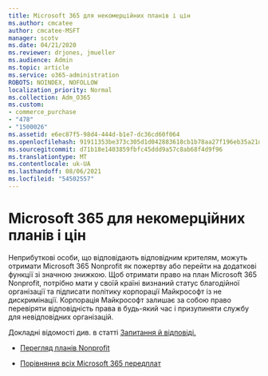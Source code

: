 ```yaml
---
title: Microsoft 365 для некомерційних планів і цін
ms.author: cmcatee
author: cmcatee-MSFT
manager: scotv
ms.date: 04/21/2020
ms.reviewer: drjones, jmueller
ms.audience: Admin
ms.topic: article
ms.service: o365-administration
ROBOTS: NOINDEX, NOFOLLOW
localization_priority: Normal
ms.collection: Adm_O365
ms.custom:
- commerce_purchase
- "478"
- "1500026"
ms.assetid: e6ec87f5-98d4-444d-b1e7-dc36cd60f064
ms.openlocfilehash: 91911353be373c305d1d042883618cb1b78aa27f196eb35a21d031113b61c4fb
ms.sourcegitcommit: d71b18e1403859fbfc45ddd9a57c8ab68f4d9f96
ms.translationtype: MT
ms.contentlocale: uk-UA
ms.lasthandoff: 08/06/2021
ms.locfileid: "54502557"
---
```

# <a name="microsoft-365-for-nonprofit-plans-and-pricing"></a>Microsoft 365 для некомерційних планів і цін

Неприбуткові особи, що відповідають відповідним крителям, можуть отримати Microsoft 365 Nonprofit як пожертву або перейти на додаткові функції зі значною знижкою. Щоб отримати право на план Microsoft 365 Nonprofit, потрібно [](https://go.microsoft.com/fwlink/p/?LinkID=330253) мати у своїй країні визнаний статус благодійної організації та підписати політику корпорації Майкрософт із не дискримінації. Корпорація Майкрософт залишає за собою право перевіряти відповідність права в будь-який час і призупиняти службу для невідповідних організацій.
  
Докладні відомості див. в статті [Запитання й відповіді.](https://products.office.com/nonprofit/office-365-nonprofit)
  
- [Перегляд планів Nonprofit](https://products.office.com/nonprofit/office-365-nonprofit-plans-and-pricing?tab=1)

- [Порівняння всіх Microsoft 365 передплат](https://products.office.com/business/compare-more-office-365-for-business-plans)